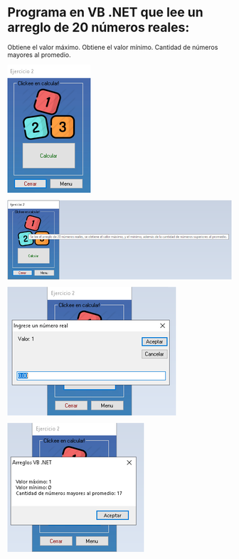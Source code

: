 # Programa en VB .NET que lee un arreglo de 20 números reales:

Obtiene el valor máximo.
Obtiene el valor mínimo.
Cantidad de números mayores al promedio.

![img](https://github.com/Esleiter/exerciseArray/blob/main/Interfaz/1.png)

![img](https://github.com/Esleiter/exerciseArray/blob/main/Interfaz/2.png)

![img](https://github.com/Esleiter/exerciseArray/blob/main/Interfaz/3.png)

![img](https://github.com/Esleiter/exerciseArray/blob/main/Interfaz/4.png)
